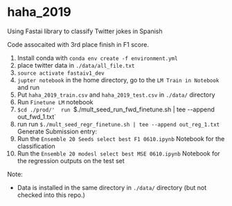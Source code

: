 # haha_2019
Using Fastai library to classify Twitter jokes in Spanish

Code assocaited with 3rd place finish in F1 score.

1. Install conda with `conda env create -f environment.yml`
3. place twitter data in `./data/all_file.txt`
2. `source activate fastaiv1_dev`
3. `jupter notebook` in the home directory, go to the `LM Train in Notebook` and run
4. Put `haha_2019_train.csv` and `haha_2019_test.csv` in `./data/` directory
5. Run `Finetune LM` notebook
6. `$cd ./prod/'  run `$./mult_seed_run_fwd_finetune.sh | tee --append out_fwd_1.txt`
7. run run `$./mult_seed_regr_finetune.sh | tee --append out_reg_1.txt`
Generate Submission entry:
8. Run the `Ensemble 20 Seeds select best F1 0610.ipynb` Notebook for the classification
9. Run the `Ensemble 20 modesl select best MSE 0610.ipynb` Notebook for the regression outputs on the test set

Note:
* Data is installed in the same directory in `./data/` directory (but not checked into this repo.)
